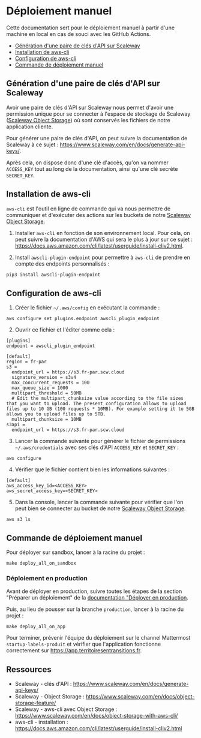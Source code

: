# Déploiement manuel

Cette documentation sert pour le déploiement manuel à partir d'une machine en
local en cas de souci avec les GitHub Actions.

- [Génération d'une paire de clés d'API sur Scaleway](#génération-dune-paire-de-clés-dapi-sur-scaleway)
- [Installation de aws-cli](#installation-de-aws-cli)
- [Configuration de aws-cli](#configuration-de-aws-cli)
- [Commande de déploiement manuel](#commande-de-déploiement-manuel)

## Génération d'une paire de clés d'API sur Scaleway

Avoir une paire de clés d'API sur Scaleway nous permet d'avoir une permission
unique pour se connecter à l'espace de
stockage de Scaleway ([Scaleway Object Storage](https://www.scaleway.com/en/docs/object-storage-feature/))
où sont conservés les fichiers de notre application cliente.

Pour générer une paire de clés d'API, on peut suivre la documentation de
Scaleway à ce sujet : https://www.scaleway.com/en/docs/generate-api-keys/.

Après cela, on dispose donc d'une clé d'accès, qu'on va nommer `ACCESS_KEY` tout
au long de la documentation, ainsi qu'une clé secrète `SECRET_KEY`.

## Installation de aws-cli

`aws-cli` est l'outil en ligne de commande qui va nous permettre de communiquer
et d'exécuter des actions sur les buckets de notre
[Scaleway Object
Storage](https://www.scaleway.com/en/docs/object-storage-feature/).

1) Installer `aws-cli` en fonction de son environnement local. Pour cela, on
   peut suivre la documentation d'AWS qui sera le plus à jour sur ce sujet :
   https://docs.aws.amazon.com/cli/latest/userguide/install-cliv2.html.

2) Install `awscli-plugin-endpoint` pour permettre à `aws-cli` de prendre en
   compte des endpoints personnalisés :
```bash
pip3 install awscli-plugin-endpoint
```

## Configuration de aws-cli

1) Créer le fichier `~/.aws/config` en exécutant la commande :
```
aws configure set plugins.endpoint awscli_plugin_endpoint
```

2) Ouvrir ce fichier et l'éditer comme cela :
```
[plugins]
endpoint = awscli_plugin_endpoint

[default]
region = fr-par
s3 =
  endpoint_url = https://s3.fr-par.scw.cloud
  signature_version = s3v4
  max_concurrent_requests = 100
  max_queue_size = 1000
  multipart_threshold = 50MB
  # Edit the multipart_chunksize value according to the file sizes that you want to upload. The present configuration allows to upload files up to 10 GB (100 requests * 10MB). For example setting it to 5GB allows you to upload files up to 5TB.
  multipart_chunksize = 10MB
s3api =
  endpoint_url = https://s3.fr-par.scw.cloud
```

3) Lancer la commande suivante pour générer le fichier de permissions
   `~/.aws/credentials` avec ses clés d'API `ACCESS_KEY` et `SECRET_KEY` :
```
aws configure
```

4) Vérifier que le fichier contient bien les informations suivantes :
```
[default]
aws_access_key_id=<ACCESS_KEY>
aws_secret_access_key=<SECRET_KEY>
```

5) Dans la console, lancer la commande suivante pour vérifier que l'on peut bien
   se connecter au bucket de notre [Scaleway Object Storage](https://www.scaleway.com/en/docs/object-storage-feature/).
```
aws s3 ls
```

## Commande de déploiement manuel

Pour déployer sur sandbox, lancer à la racine du projet :
```
make deploy_all_on_sandbox
```

### Déploiement en production

Avant de déployer en production, suivre toutes les étapes de la section "Préparer un déploiement" de la [documentation "Déployer en production](déployer-en-production.md).

Puis, au lieu de pousser sur la branche `production`, lancer à la racine du projet :
```
make deploy_all_on_app
```

Pour terminer, prévenir l'équipe du déploiement sur le channel Mattermost
`startup-labels-produit` et vérifier que l'application fonctionne correctement
sur https://app.territoiresentransitions.fr.

## Ressources

- Scaleway - clés d'API :  https://www.scaleway.com/en/docs/generate-api-keys/
- Scaleway - Object Storage : https://www.scaleway.com/en/docs/object-storage-feature/
- Scaleway - aws-cli avec Object Storage : https://www.scaleway.com/en/docs/object-storage-with-aws-cli/
- aws-cli - installation : https://docs.aws.amazon.com/cli/latest/userguide/install-cliv2.html
